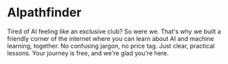 # AIpathfinder
Tired of AI feeling like an exclusive club? So were we. That's why we built a friendly corner of the internet where you can learn about AI and machine learning, together. No confusing jargon, no price tag. Just clear, practical lessons. Your journey is free, and we're glad you're here.
